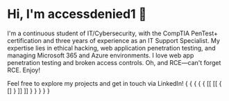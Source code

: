 # Hi, I'm accessdenied1 👋

I'm a continuous student of IT/Cybersecurity, with the CompTIA PenTest+ certification and three years of experience as an IT Support Specialist. My expertise lies in ethical hacking, web application penetration testing, and managing Microsoft 365 and Azure environments. I love web app penetration testing and broken access controls. Oh, and RCE—can't forget RCE. Enjoy!

Feel free to explore my projects and get in touch via LinkedIn!
{
    {
        {
            {
                {
                    [[
                        [[
                            {
                                []
                            }
                        ]]
                    ]]
                }
            }
        }
    }
}
